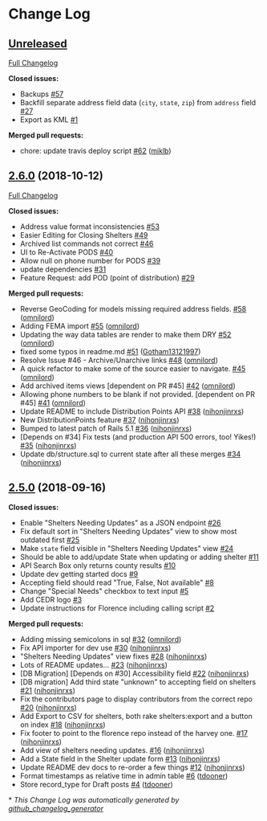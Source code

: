 # Change Log

## [Unreleased](https://github.com/hurricane-response/florence-api/tree/HEAD)

[Full Changelog](https://github.com/hurricane-response/florence-api/compare/2.6.0...HEAD)

**Closed issues:**

- Backups [\#57](https://github.com/hurricane-response/florence-api/issues/57)
- Backfill separate address field data \(`city`, `state`, `zip`\) from `address` field [\#27](https://github.com/hurricane-response/florence-api/issues/27)
- Export as KML [\#1](https://github.com/hurricane-response/florence-api/issues/1)

**Merged pull requests:**

- chore: update travis deploy script [\#62](https://github.com/hurricane-response/florence-api/pull/62) ([miklb](https://github.com/miklb))

## [2.6.0](https://github.com/hurricane-response/florence-api/tree/2.6.0) (2018-10-12)
[Full Changelog](https://github.com/hurricane-response/florence-api/compare/2.5.0...2.6.0)

**Closed issues:**

- Address value format inconsistencies [\#53](https://github.com/hurricane-response/florence-api/issues/53)
- Easier Editing for Closing Shelters [\#49](https://github.com/hurricane-response/florence-api/issues/49)
- Archived list commands not correct [\#46](https://github.com/hurricane-response/florence-api/issues/46)
- UI to Re-Activate PODS [\#40](https://github.com/hurricane-response/florence-api/issues/40)
- Allow null on phone number for PODS [\#39](https://github.com/hurricane-response/florence-api/issues/39)
- update dependencies [\#31](https://github.com/hurricane-response/florence-api/issues/31)
- Feature Request: add POD \(point of distribution\) [\#29](https://github.com/hurricane-response/florence-api/issues/29)

**Merged pull requests:**

- Reverse GeoCoding for models missing required address fields. [\#58](https://github.com/hurricane-response/florence-api/pull/58) ([omnilord](https://github.com/omnilord))
- Adding FEMA import [\#55](https://github.com/hurricane-response/florence-api/pull/55) ([omnilord](https://github.com/omnilord))
- Updating the way data tables are render to make them DRY [\#52](https://github.com/hurricane-response/florence-api/pull/52) ([omnilord](https://github.com/omnilord))
- fixed some typos in readme.md [\#51](https://github.com/hurricane-response/florence-api/pull/51) ([Gotham13121997](https://github.com/Gotham13121997))
- Resolve Issue \#46 - Archive/Unarchive links [\#48](https://github.com/hurricane-response/florence-api/pull/48) ([omnilord](https://github.com/omnilord))
- A quick refactor to make some of the source easier to navigate. [\#45](https://github.com/hurricane-response/florence-api/pull/45) ([omnilord](https://github.com/omnilord))
- Add archived items views \[dependent on PR \#45\] [\#42](https://github.com/hurricane-response/florence-api/pull/42) ([omnilord](https://github.com/omnilord))
- Allowing phone numbers to be blank if not provided. \[dependent on PR \#45\] [\#41](https://github.com/hurricane-response/florence-api/pull/41) ([omnilord](https://github.com/omnilord))
- Update README to include Distribution Points API [\#38](https://github.com/hurricane-response/florence-api/pull/38) ([nihonjinrxs](https://github.com/nihonjinrxs))
- New DistributionPoints feature [\#37](https://github.com/hurricane-response/florence-api/pull/37) ([nihonjinrxs](https://github.com/nihonjinrxs))
- Bumped to latest patch of Rails 5.1 [\#36](https://github.com/hurricane-response/florence-api/pull/36) ([nihonjinrxs](https://github.com/nihonjinrxs))
- \[Depends on \#34\] Fix tests \(and production API 500 errors, too! Yikes!\) [\#35](https://github.com/hurricane-response/florence-api/pull/35) ([nihonjinrxs](https://github.com/nihonjinrxs))
- Update db/structure.sql to current state after all these merges [\#34](https://github.com/hurricane-response/florence-api/pull/34) ([nihonjinrxs](https://github.com/nihonjinrxs))

## [2.5.0](https://github.com/hurricane-response/florence-api/tree/2.5.0) (2018-09-16)
**Closed issues:**

- Enable "Shelters Needing Updates" as a JSON endpoint [\#26](https://github.com/hurricane-response/florence-api/issues/26)
- Fix default sort in "Shelters Needing Updates" view to show most outdated first [\#25](https://github.com/hurricane-response/florence-api/issues/25)
- Make `state` field visible in "Shelters Needing Updates" view [\#24](https://github.com/hurricane-response/florence-api/issues/24)
- Should be able to add/update State when updating or adding shelter [\#11](https://github.com/hurricane-response/florence-api/issues/11)
- API Search Box only returns county results [\#10](https://github.com/hurricane-response/florence-api/issues/10)
- Update dev getting started docs [\#9](https://github.com/hurricane-response/florence-api/issues/9)
- Accepting field should read "True, False, Not available"  [\#8](https://github.com/hurricane-response/florence-api/issues/8)
- Change "Special Needs" checkbox to text input [\#5](https://github.com/hurricane-response/florence-api/issues/5)
- Add CEDR logo  [\#3](https://github.com/hurricane-response/florence-api/issues/3)
- Update instructions for Florence including calling script  [\#2](https://github.com/hurricane-response/florence-api/issues/2)

**Merged pull requests:**

- Adding missing semicolons in sql [\#32](https://github.com/hurricane-response/florence-api/pull/32) ([omnilord](https://github.com/omnilord))
- Fix API importer for dev use [\#30](https://github.com/hurricane-response/florence-api/pull/30) ([nihonjinrxs](https://github.com/nihonjinrxs))
- "Shelters Needing Updates" view fixes [\#28](https://github.com/hurricane-response/florence-api/pull/28) ([nihonjinrxs](https://github.com/nihonjinrxs))
- Lots of README updates… [\#23](https://github.com/hurricane-response/florence-api/pull/23) ([nihonjinrxs](https://github.com/nihonjinrxs))
- \[DB Migration\] \[Depends on \#30\] Accessibility field [\#22](https://github.com/hurricane-response/florence-api/pull/22) ([nihonjinrxs](https://github.com/nihonjinrxs))
- \[DB migration\] Add third state "unknown" to accepting field on shelters [\#21](https://github.com/hurricane-response/florence-api/pull/21) ([nihonjinrxs](https://github.com/nihonjinrxs))
- Fix the contributors page to display contributors from the correct repo [\#20](https://github.com/hurricane-response/florence-api/pull/20) ([nihonjinrxs](https://github.com/nihonjinrxs))
- Add Export to CSV for shelters, both rake shelters:export and a button on index [\#18](https://github.com/hurricane-response/florence-api/pull/18) ([nihonjinrxs](https://github.com/nihonjinrxs))
- Fix footer to point to the florence repo instead of the harvey one. [\#17](https://github.com/hurricane-response/florence-api/pull/17) ([nihonjinrxs](https://github.com/nihonjinrxs))
- Add view of shelters needing updates. [\#16](https://github.com/hurricane-response/florence-api/pull/16) ([nihonjinrxs](https://github.com/nihonjinrxs))
- Add a State field in the Shelter update form [\#13](https://github.com/hurricane-response/florence-api/pull/13) ([nihonjinrxs](https://github.com/nihonjinrxs))
- Update README dev docs to re-order a few things [\#12](https://github.com/hurricane-response/florence-api/pull/12) ([nihonjinrxs](https://github.com/nihonjinrxs))
- Format timestamps as relative time in admin table [\#6](https://github.com/hurricane-response/florence-api/pull/6) ([tdooner](https://github.com/tdooner))
- Store record\_type for Draft posts [\#4](https://github.com/hurricane-response/florence-api/pull/4) ([tdooner](https://github.com/tdooner))



\* *This Change Log was automatically generated by [github_changelog_generator](https://github.com/skywinder/Github-Changelog-Generator)*